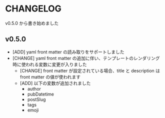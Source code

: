 # CHANGELOG

v0.5.0 から書き始めました

## v0.5.0

- [ADD] yaml front matter の読み取りをサポートしました
- [CHANGE] yaml front matter の追加に伴い、テンプレートのレンダリング時に使われる変数に変更が入りました
    - [CHANGE] front matter が設定されている場合、title と description は front matter の値が使われます
    - [ADD] 以下の変数が追加されました
        - author
        - pubDatetime
        - postSlug
        - tags
        - emoji
